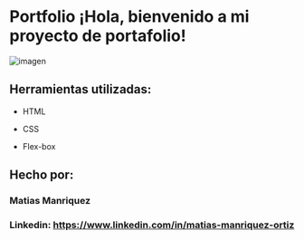 # Portfolio ¡Hola, bienvenido a mi proyecto de portafolio!

![imagen](https://cdn1.gnarususercontent.com.br/6/450324/9facae6f-79bf-48f3-b3a9-b4f9284802d7.png)  

## Herramientas utilizadas:

* HTML

* CSS

* Flex-box

## Hecho por:

### Matias Manriquez

### Linkedin: https://www.linkedin.com/in/matias-manriquez-ortiz
